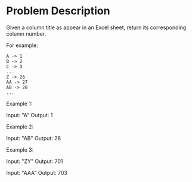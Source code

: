 # Problem Description

Given a column title as appear in an Excel sheet, return its corresponding column number.

For example:

    A -> 1
    B -> 2
    C -> 3
    ...
    Z -> 26
    AA -> 27
    AB -> 28 
    ...

Example 1:

Input: "A"
Output: 1

Example 2:

Input: "AB"
Output: 28

Example 3:

Input: "ZY"
Output: 701

Input: "AAA"
Output: 703
